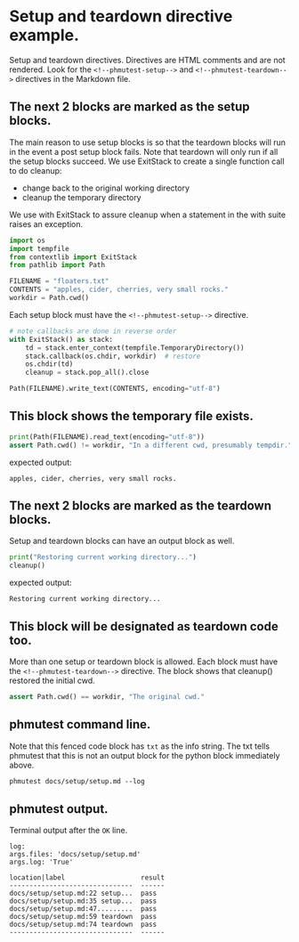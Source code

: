 # Setup and teardown directive example.

Setup and teardown directives.
Directives are HTML comments
and are not rendered.
Look for the `<!--phmutest-setup-->` and `<!--phmutest-teardown-->` directives
in the Markdown file.

## The next 2 blocks are marked as the setup blocks.
The main reason to use setup blocks is so that the teardown blocks
will run in the event a post setup block fails.
Note that teardown will only run if all the setup blocks succeed.
We use ExitStack to create a single function call to do cleanup:

- change back to the original working directory
- cleanup the temporary directory

We use with ExitStack to assure cleanup when a statement in the with
suite raises an exception.

<!--phmutest-setup-->
```python
import os
import tempfile
from contextlib import ExitStack
from pathlib import Path

FILENAME = "floaters.txt"
CONTENTS = "apples, cider, cherries, very small rocks."
workdir = Path.cwd()
```

Each setup block must have the `<!--phmutest-setup-->` directive.
<!--phmutest-setup-->
```python
# note callbacks are done in reverse order
with ExitStack() as stack:
    td = stack.enter_context(tempfile.TemporaryDirectory())
    stack.callback(os.chdir, workdir)  # restore
    os.chdir(td)
    cleanup = stack.pop_all().close

Path(FILENAME).write_text(CONTENTS, encoding="utf-8")
```

## This block shows the temporary file exists.
```python
print(Path(FILENAME).read_text(encoding="utf-8"))
assert Path.cwd() != workdir, "In a different cwd, presumably tempdir."
```
expected output:
```
apples, cider, cherries, very small rocks.
```

## The next 2 blocks are marked as the teardown blocks.
Setup and teardown blocks can have an output block as well.
<!--phmutest-teardown-->
```python
print("Restoring current working directory...")
cleanup()
```

expected output:
```
Restoring current working directory...
```

## This block will be designated as teardown code too.
More than one setup or teardown block is allowed.  Each
block must have the `<!--phmutest-teardown-->` directive.
The block shows that cleanup() restored the initial cwd.
<!--phmutest-teardown-->
```python
assert Path.cwd() == workdir, "The original cwd."
```

## phmutest command line.

Note that this fenced code block has `txt` as the info string.
The txt tells phmutest that this is not an output block
for the python block immediately above.
```txt
phmutest docs/setup/setup.md --log
```

## phmutest output.

Terminal output after the `OK` line.
```
log:
args.files: 'docs/setup/setup.md'
args.log: 'True'

location|label                   result
-------------------------------  ------
docs/setup/setup.md:22 setup...  pass
docs/setup/setup.md:35 setup...  pass
docs/setup/setup.md:47.........  pass
docs/setup/setup.md:59 teardown  pass
docs/setup/setup.md:74 teardown  pass
-------------------------------  ------
```
